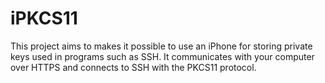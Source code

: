 iPKCS11
=======

This project aims to makes it possible to use an iPhone for storing private keys used in programs such as SSH. It communicates with your computer over HTTPS and connects to SSH with the PKCS11 protocol.